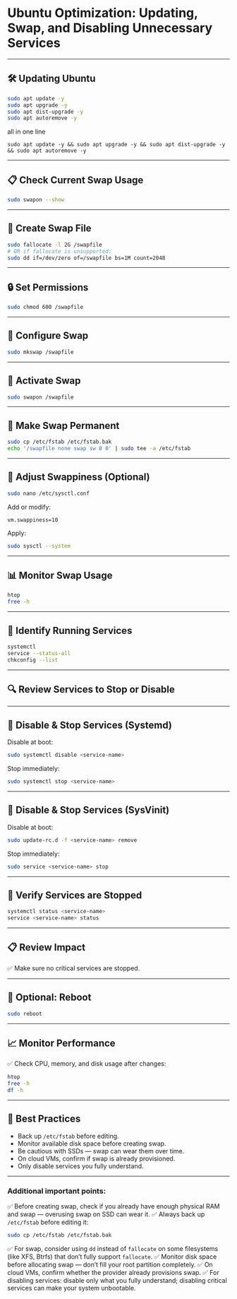 # Ubuntu Optimization: Updating, Swap, and Disabling Unnecessary Services

---

## 🛠 Updating Ubuntu
```bash
sudo apt update -y
sudo apt upgrade -y
sudo apt dist-upgrade -y
sudo apt autoremove -y
```
all in one line
```
sudo apt update -y && sudo apt upgrade -y && sudo apt dist-upgrade -y && sudo apt autoremove -y
```


---

## 📋 Check Current Swap Usage

```bash
sudo swapon --show
```

---

## 🧊 Create Swap File

```bash
sudo fallocate -l 2G /swapfile
# OR if fallocate is unsupported:
sudo dd if=/dev/zero of=/swapfile bs=1M count=2048
```

---

## 🔒 Set Permissions

```bash
sudo chmod 600 /swapfile
```

---

## 🔧 Configure Swap

```bash
sudo mkswap /swapfile
```

---

## 🚀 Activate Swap

```bash
sudo swapon /swapfile
```

---

## 🔄 Make Swap Permanent

```bash
sudo cp /etc/fstab /etc/fstab.bak
echo '/swapfile none swap sw 0 0' | sudo tee -a /etc/fstab
```

---

## 📝 Adjust Swappiness (Optional)

```bash
sudo nano /etc/sysctl.conf
```

Add or modify:

```
vm.swappiness=10
```

Apply:

```bash
sudo sysctl --system
```

---

## 📊 Monitor Swap Usage

```bash
htop
free -h
```

---

## 🔌 Identify Running Services

```bash
systemctl
service --status-all
chkconfig --list
```

---

## 🔍 Review Services to Stop or Disable

---

## 📴 Disable & Stop Services (Systemd)

Disable at boot:

```bash
sudo systemctl disable <service-name>
```

Stop immediately:

```bash
sudo systemctl stop <service-name>
```

---

## 📴 Disable & Stop Services (SysVinit)

Disable at boot:

```bash
sudo update-rc.d -f <service-name> remove
```

Stop immediately:

```bash
sudo service <service-name> stop
```

---

## 🔁 Verify Services are Stopped

```bash
systemctl status <service-name>
service <service-name> status
```

---

## 📋 Review Impact

✅ Make sure no critical services are stopped.

---

## 🔄 Optional: Reboot

```bash
sudo reboot
```

---

## 📈 Monitor Performance

✅ Check CPU, memory, and disk usage after changes:

```bash
htop
free -h
df -h
```

---

## 🔗 Best Practices

* Back up `/etc/fstab` before editing.
* Monitor available disk space before creating swap.
* Be cautious with SSDs — swap can wear them over time.
* On cloud VMs, confirm if swap is already provisioned.
* Only disable services you fully understand.

---

### Additional important points:

✅ Before creating swap, check if you already have enough physical RAM and swap — overusing swap on SSD can wear it.
✅ Always back up `/etc/fstab` before editing it:

```bash
sudo cp /etc/fstab /etc/fstab.bak
```

✅ For swap, consider using `dd` instead of `fallocate` on some filesystems (like XFS, Btrfs) that don’t fully support `fallocate`.
✅ Monitor disk space before allocating swap — don’t fill your root partition completely.
✅ On cloud VMs, confirm whether the provider already provisions swap.
✅ For disabling services: disable only what you fully understand; disabling critical services can make your system unbootable.
